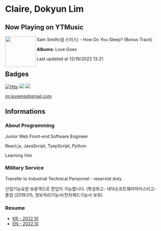 # Claire, Dokyun Lim

## Now Playing on YTMusic

[<img align="left" width="100" src="https://lh3.googleusercontent.com/TZPXNC7DfGfzqxGbLzH5VLXLOl_64ohJx6z7ADY0jBWrTE89Jgm35Gn_7RyA5mVHeRQydxJ-UKAV9S47">](https://music.youtube.com/watch?v=keV2ncBRCF0)

Sam Smith(샘 스미스) - How Do You Sleep? (Bonus Track)

**Albums**: Love Goes

Last updated at 12/19/2022 13:21

## Badges

[![Hits](https://hits.seeyoufarm.com/api/count/incr/badge.svg?url=https%3A%2F%2Fgithub.com%2Fkoremp%2Fkormep&count_bg=%2379C83D&title_bg=%23555555&icon=&icon_color=%23E7E7E7&title=hits&edge_flat=false)](https://hits.seeyoufarm.com)
<a href="https://dev.to/koremp"><img src="https://img.shields.io/badge/dev.to-0A0A0A?style=for-the-badge&logo=devdotto&logoColor=white"/></a>
<a href="https://www.linkedin.com/in/koremp"><img src="https://img.shields.io/badge/LinkedIn-0077B5?style=flat-square&logo=linkedin&logoColor=white"/></a>

im.koremp@gmail.com

## Informations

### About Programming

Junior Web Front-end Software Engineer

React.js, JavaScript, TyepScript, Python

Learning Vim

### Military Service

Transfer to Industrial Technical Personnel - reservist duty

산업기능요원 보충역으로 편입이 가능합니다. (특성화고- 대덕소프트웨어마이스터고- 졸업 (2019.01), 정보처리기능사/전자캐드기능사 보유)

### Resume

* [KR - 2022.10](./resume/README.md)
* [EN - 2022.10](./resume/README.en.md)
